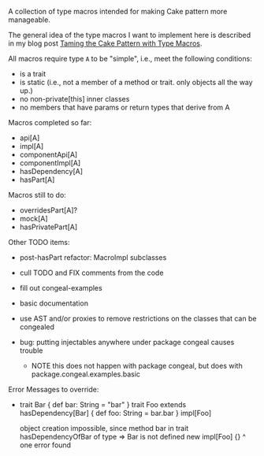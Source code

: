 A collection of type macros intended for making Cake pattern more manageable.

The general idea of the type macros I want to implement here is described in my
blog post [Taming the Cake Pattern with Type
Macros](http://scabl.blogspot.com/2013/03/cbdi-2.html).

All macros require type `A` to be "simple", i.e., meet the following conditions:

  - is a trait
  - is static (i.e., not a member of a method or trait. only objects all the way up.)
  - no non-private[this] inner classes
  - no members that have params or return types that derive from A

Macros completed so far:
  - api[A]
  - impl[A]
  - componentApi[A]
  - componentImpl[A]
  - hasDependency[A]
  - hasPart[A]

Macros still to do:
  - overridesPart[A]?
  - mock[A]
  - hasPrivatePart[A]

Other TODO items:
  - post-hasPart refactor: MacroImpl subclasses
  - cull TODO and FIX comments from the code

  - fill out congeal-examples
  - basic documentation
  - use AST and/or proxies to remove restrictions on the classes that can be congealed
  - bug: putting injectables anywhere under package congeal causes trouble
    - NOTE this does not happen with package congeal, but does with package.congeal.examples.basic

Error Messages to override:

  - trait Bar { def bar: String = "bar" }
    trait Foo extends hasDependency[Bar] { def foo: String = bar.bar }
    impl[Foo]

    object creation impossible, since method bar in trait hasDependencyOfBar of type => Bar is not defined
      new impl[Foo] {}
          ^
    one error found


